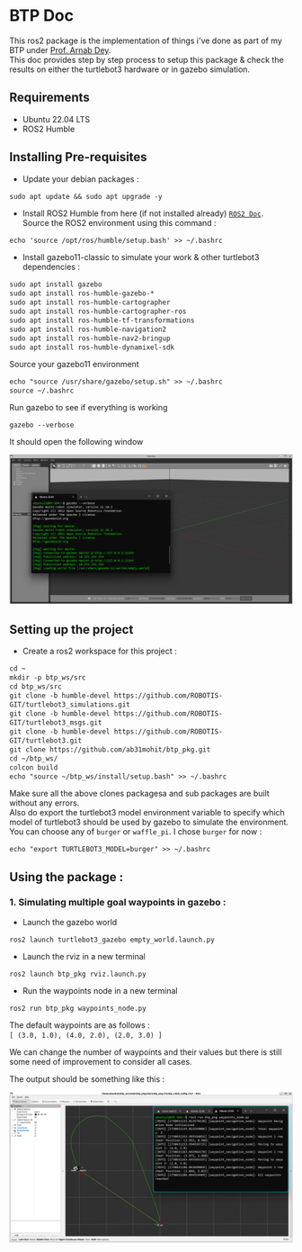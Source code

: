 # BTP Doc
This ros2 package is the implementation of things i've done as part of my BTP under [Prof. Arnab Dey](https://www.iitr.ac.in/~EE/Arnab_Dey).    
This doc provides step by step process to setup this package & check the results on either the turtlebot3 hardware or in gazebo simulation.

## Requirements 
- Ubuntu 22.04 LTS     
- ROS2 Humble   

## Installing Pre-requisites
- Update your debian packages :
```
sudo apt update && sudo apt upgrade -y
```
- Install ROS2 Humble from here (if not installed already) [`ROS2 Doc`](https://docs.ros.org/en/humble/Installation/Ubuntu-Install-Debs.html).   
Source the ROS2 environment using this command :  
```
echo 'source /opt/ros/humble/setup.bash' >> ~/.bashrc
```
- Install gazebo11-classic to simulate your work & other turtlebot3 dependencies :
```
sudo apt install gazebo
sudo apt install ros-humble-gazebo-*
sudo apt install ros-humble-cartographer
sudo apt install ros-humble-cartographer-ros
sudo apt install ros-humble-tf-transformations
sudo apt install ros-humble-navigation2
sudo apt install ros-humble-nav2-bringup
sudo apt install ros-humble-dynamixel-sdk
```

Source your gazebo11 environment    
```
echo "source /usr/share/gazebo/setup.sh" >> ~/.bashrc
source ~/.bashrc
```

Run gazebo to see if everything is working    
```
gazebo --verbose
```
It should open the following window
<div align="center">
  <img src="media/gazebo11.png" alt="Launching gazebo11 classic" />
</div> 

## Setting up the project 
- Create a ros2 workspace for this project :
```
cd ~
mkdir -p btp_ws/src
cd btp_ws/src
git clone -b humble-devel https://github.com/ROBOTIS-GIT/turtlebot3_simulations.git
git clone -b humble-devel https://github.com/ROBOTIS-GIT/turtlebot3_msgs.git
git clone -b humble-devel https://github.com/ROBOTIS-GIT/turtlebot3.git
git clone https://github.com/ab31mohit/btp_pkg.git
cd ~/btp_ws/
colcon build
echo "source ~/btp_ws/install/setup.bash" >> ~/.bashrc
```
Make sure all the above clones packagesa and sub packages are built without any errors.   
Also do export the turtlebot3 model environment variable to specify which model of turtlebot3 should be used by gazebo to simulate the environment.
You can choose any of `burger` or `waffle_pi`. I chose `burger` for now :
```
echo "export TURTLEBOT3_MODEL=burger" >> ~/.bashrc
```
## Using the package :

### 1. Simulating multiple goal waypoints in gazebo :  
- Launch the gazebo world   
```
ros2 launch turtlebot3_gazebo empty_world.launch.py
```
- Launch the rviz in a new terminal
```
ros2 launch btp_pkg rviz.launch.py
```
- Run the waypoints node in a new terminal
```
ros2 run btp_pkg waypoints_node.py
```
The default waypoints are as follows :   
`[ (3.0, 1.0), (4.0, 2.0), (2.0, 3.0) ]`   

We can change the number of waypoints and their values but there is still some need of improvement to consider all cases.   

The output should be something like this : 
<div align="center">
  <img src="media/waypoints_simulation.png" alt="Outout of waypoints navigation node" />
</div> 